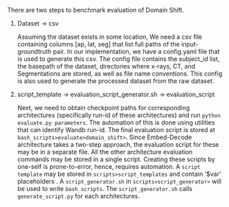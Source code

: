 There are two steps to benchmark evaluation of Domain Shift.

1. Dataset -> csv
   
   Assuming the dataset exists in some location, We need a csv file containing columns [ap, lat, seg] that list full paths of the input-groundtruth pair. 
   In our implementation, we have a config.yaml file that is used to generate this csv. The config file contains the subject_id list, the basepath of the dataset, 
   directories where x-rays, CT, and Segmentations are stored, as well as file name conventions. This config is also used to generate the processed dataset from the raw dataset.
   
2. script_template -> evaluation_script_generator.sh -> evaluation_script
   
   Next, we need to obtain checkpoint paths for corresponding architectures (specifically run-id of these architectures) and run `python evaluate.py parameters`.
   The automation of this is done using utilities that can identify Wandb run-id. The final evaluation script is stored at `bash_scripts>evaluate>domain_shift>`. 
   Since Embed-Decode architecture takes a two-step approach, the evaluation script for these may be in a separate file. All the other architecture evaluation commands may be 
stored in a single script.
Creating these scripts by one-self is prone-to-error, hence, requires automation. A `script template` may be stored in `scripts>script_templates` and contain '$var' placeholders .
 A `script_generator.sh` in `scripts>script_generator>` will be used to write `bash_scripts`. The `script_generator.sh` calls `generate_script.py` for each architectures. 
